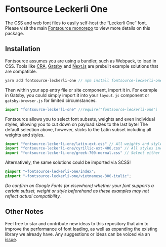 # Fontsource Leckerli One

The CSS and web font files to easily self-host the “Leckerli One” font. Please visit the main [Fontsource monorepo](https://github.com/DecliningLotus/fontsource) to view more details on this package.

## Installation

Fontsource assumes you are using a bundler, such as Webpack, to load in CSS. Tools like [CRA](https://create-react-app.dev/), [Gatsby](https://www.gatsbyjs.org/) and [Next.js](https://nextjs.org/) are prebuilt example solutions that are compatible.

```javascript
yarn add fontsource-leckerli-one // npm install fontsource-leckerli-one
```

Then within your app entry file or site component, import it in. For example in Gatsby, you could simply import it into your `layout.js` component or `gatsby-browser.js` for limited circumstances.

```javascript
import "fontsource-leckerli-one" //require("fontsource-leckerli-one")
```

Fontsource allows you to select font subsets, weights and even individual styles, allowing you to cut down on payload sizes to the last byte! The default selection above, however, sticks to the Latin subset including all weights and styles.

```javascript
import "fontsource-leckerli-one/latin-ext.css" // All weights and styles included.
import "fontsource-leckerli-one/cyrillic-ext-400.css" // All styles included.
import "fontsource-leckerli-one/greek-700-normal.css" // Select either normal or italic.
```

Alternatively, the same solutions could be imported via SCSS!

```scss
@import "~fontsource-leckerli-one/index";
@import "~fontsource-leckerli-one/vietnamese-300-italic";
```

_Do confirm on Google Fonts (or elsewhere) whether your font supports a certain subset, weight or style beforehand as these examples may not reflect actual compatibility._

## Other Notes

Feel free to star and contribute new ideas to this repository that aim to improve the performance of font loading, as well as expanding the existing library we already have. Any suggestions or ideas can be voiced via an [issue](https://github.com/DecliningLotus/fontsource/issues).
